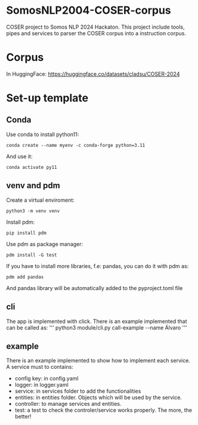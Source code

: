 
# SomosNLP2004-COSER-corpus
 COSER project to Somos NLP 2024 Hackaton. This project include tools, pipes and services to parser the COSER corpus into a instruction corpus. 

# Corpus
In HuggingFace:
https://huggingface.co/datasets/cladsu/COSER-2024


# Set-up template

## Conda
Use conda to install python11:
```
conda create --name myenv -c conda-forge python=3.11
```
And use it:
```
conda activate py11
```

## venv and pdm
Create a virtual enviroment:
```
python3 -m venv venv
```
Install pdm:
```
pip install pdm
```
Use pdm as package manager:
```
pdm install -G test
```
If you have to install more libraries, f.e: pandas, you can do it with pdm as:
```
pdm add pandas
```
And pandas library will be automatically added to the pyproject.toml file

## cli
The app is implemented with click. There is an example implemented that can be called as:
'''
python3 module/cli.py call-example --name Álvaro
'''

## example

There is an example implemented to show how to implement each service. A service must to contains:
- config key: in config.yaml
- logger: in logger.yaml
- service: in services folder to add the functionalities
- entities: in entities folder. Objects which will be used by the service.
- controller: to manage services and entities. 
- test: a test to check the controler/service works properly. The more, the better!